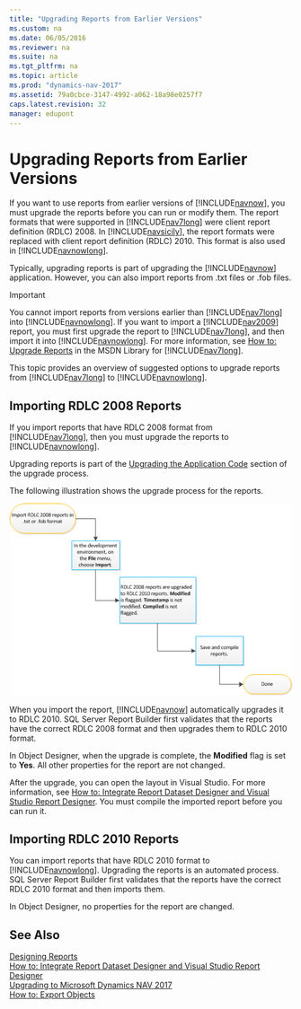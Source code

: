 ```yaml
---
title: "Upgrading Reports from Earlier Versions"
ms.custom: na
ms.date: 06/05/2016
ms.reviewer: na
ms.suite: na
ms.tgt_pltfrm: na
ms.topic: article
ms.prod: "dynamics-nav-2017"
ms.assetid: 79a0cbce-3147-4992-a062-18a98e0257f7
caps.latest.revision: 32
manager: edupont
---
```

# Upgrading Reports from Earlier Versions
If you want to use reports from earlier versions of [!INCLUDE[navnow](includes/navnow_md.md)], you must upgrade the reports before you can run or modify them. The report formats that were supported in [!INCLUDE[nav7long](includes/nav7long_md.md)] were client report definition \(RDLC\) 2008. In [!INCLUDE[navsicily](includes/navsicily_md.md)], the report formats were replaced with client report definition \(RDLC\) 2010. This format is also used in [!INCLUDE[navnowlong](includes/navnowlong_md.md)].  
  
 Typically, upgrading reports is part of upgrading the [!INCLUDE[navnow](includes/navnow_md.md)] application. However, you can also import reports from .txt files or .fob files.  
  
> [!IMPORTANT]  
>  You cannot import reports from versions earlier than [!INCLUDE[nav7long](includes/nav7long_md.md)] into [!INCLUDE[navnowlong](includes/navnowlong_md.md)]. If you want to import a [!INCLUDE[nav2009](includes/nav2009_md.md)] report, you must first upgrade the report to [!INCLUDE[nav7long](includes/nav7long_md.md)], and then import it into [!INCLUDE[navnowlong](includes/navnowlong_md.md)]. For more information, see [How to: Upgrade Reports](http://go.microsoft.com/fwlink/?LinkId=276767) in the MSDN Library for [!INCLUDE[nav7long](includes/nav7long_md.md)].  
  
 This topic provides an overview of suggested options to upgrade reports from [!INCLUDE[nav7long](includes/nav7long_md.md)] to [!INCLUDE[navnowlong](includes/navnowlong_md.md)].  
  
## Importing RDLC 2008 Reports  
 If you import reports that have RDLC 2008 format from [!INCLUDE[nav7long](includes/nav7long_md.md)], then you must upgrade the reports to [!INCLUDE[navnowlong](includes/navnowlong_md.md)].  
  
 Upgrading reports is part of the [Upgrading the Application Code](Upgrading-the-Application-Code.md) section of the upgrade process.  
  
 The following illustration shows the upgrade process for the reports.  
  
 ![Upgrade Process for RDLC 2008 Reports](media/Sicily_Report_Upgrade_TXT_Format.png "Sicily\_Report\_Upgrade\_TXT\_Format")  
  
 When you import the report, [!INCLUDE[navnow](includes/navnow_md.md)] automatically upgrades it to RDLC 2010. SQL Server Report Builder first validates that the reports have the correct RDLC 2008 format and then upgrades them to RDLC 2010 format.  
  
 In Object Designer, when the upgrade is complete, the **Modified** flag is set to **Yes**. All other properties for the report are not changed.  
  
 After the upgrade, you can open the layout in Visual Studio. For more information, see [How to: Integrate Report Dataset Designer and Visual Studio Report Designer](How-to--Integrate-Report-Dataset-Designer-and-Visual-Studio-Report-Designer.md). You must compile the imported report before you can run it.  
  
## Importing RDLC 2010 Reports  
 You can import reports that have RDLC 2010 format to [!INCLUDE[navnowlong](includes/navnowlong_md.md)]. Upgrading the reports is an automated process. SQL Server Report Builder first validates that the reports have the correct RDLC 2010 format and then imports them.  
  
 In Object Designer, no properties for the report are changed.  
  
## See Also  
 [Designing Reports](Designing-Reports.md)   
 [How to: Integrate Report Dataset Designer and Visual Studio Report Designer](How-to--Integrate-Report-Dataset-Designer-and-Visual-Studio-Report-Designer.md)   
 [Upgrading to Microsoft Dynamics NAV 2017](Upgrading-to-Microsoft-Dynamics-NAV-2017.md)   
 [How to: Export Objects](How-to--Export-Objects.md)